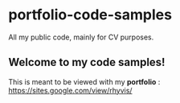# portfolio-code-samples
All my public code, mainly for CV purposes.

## Welcome to my code samples!
This is meant to be viewed with my **portfolio** : https://sites.google.com/view/rhyvis/
